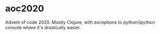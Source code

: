 # aoc2020

Advent of code 2020.
Mostly Clojure, with exceptions to python/ipython console where it's drastically easier.
